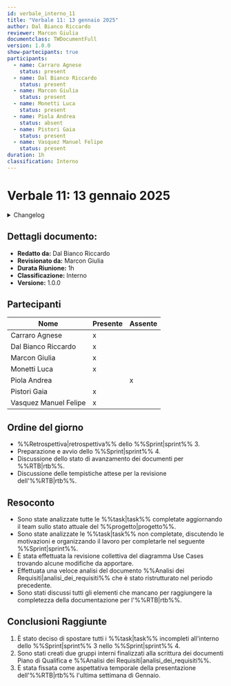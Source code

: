 ```yaml
---
id: verbale_interno_11
title: "Verbale 11: 13 gennaio 2025"
author: Dal Bianco Riccardo
reviewer: Marcon Giulia
documentclass: TWDocumentFull
version: 1.0.0
show-partecipants: true
participants:
  - name: Carraro Agnese
    status: present
  - name: Dal Bianco Riccardo
    status: present
  - name: Marcon Giulia
    status: present
  - name: Monetti Luca
    status: present
  - name: Piola Andrea
    status: absent
  - name: Pistori Gaia
    status: present
  - name: Vasquez Manuel Felipe
    status: present
duration: 1h
classification: Interno
---
```


<!-- ::: {.no-export} -->

# Verbale 11: 13 gennaio 2025

<details>
  <summary>Changelog</summary>

<!-- ::: -->

| Data       | Versione | Descrizione                 | Autore              | Data Approvazione | Approvatore   |
| ---------- | -------- | --------------------------- | ------------------- | ----------------- | ------------- |
| 13/01/2025 | 1.0.0    | Prima stesura del documento | Dal Bianco Riccardo | 16/01/2025        | Marcon Giulia |

Table: Changelog

<!-- ::: {.no-export} -->

</details>

## Dettagli documento:

- **Redatto da:** Dal Bianco Riccardo
- **Revisionato da:** Marcon Giulia
- **Durata Riunione:** 1h
- **Classificazione:** Interno
- **Versione:** 1.0.0

## Partecipanti

| Nome                  | Presente | Assente |
| --------------------- | -------- | ------- |
| Carraro Agnese        | x        |         |
| Dal Bianco Riccardo   | x        |         |
| Marcon Giulia         | x        |         |
| Monetti Luca          | x        |         |
| Piola Andrea          |          | x       |
| Pistori Gaia          | x        |         |
| Vasquez Manuel Felipe | x        |         |

<!-- ::: -->

## Ordine del giorno

- %%Retrospettiva|retrospettiva%% dello %%Sprint|sprint%% 3.
- Preparazione e avvio dello %%Sprint|sprint%% 4.
- Discussione dello stato di avanzamento dei documenti per %%RTB|rtb%%.
- Discussione delle tempistiche attese per la revisione dell'%%RTB|rtb%%.

## Resoconto

- Sono state analizzate tutte le %%task|task%% completate aggiornando il team sullo stato attuale del %%progetto|progetto%%.
- Sono state analizzate le %%task|task%% non completate, discutendo le motivazioni e organizzando il lavoro per completarle nel seguente %%Sprint|sprint%%.
- È stata effettuata la revisione collettiva del diagramma Use Cases trovando alcune modifiche da apportare.
- Effettuata una veloce analisi del documento %%Analisi dei Requisiti|analisi_dei_requisiti%% che è stato ristrutturato nel periodo precedente.
- Sono stati discussi tutti gli elementi che mancano per raggiungere la completezza della documentazione per l'%%RTB|rtb%%.

## Conclusioni Raggiunte

1. È stato deciso di spostare tutti i %%task|task%% incompleti all'interno dello %%Sprint|sprint%% 3 nello %%Sprint|sprint%% 4.
2. Sono stati creati due gruppi interni finalizzati alla scrittura dei documenti Piano di Qualifica e %%Analisi dei Requisiti|analisi_dei_requisiti%%.
3. È stata fissata come aspettativa temporale della presentazione dell'%%RTB|rtb%% l'ultima settimana di Gennaio.
